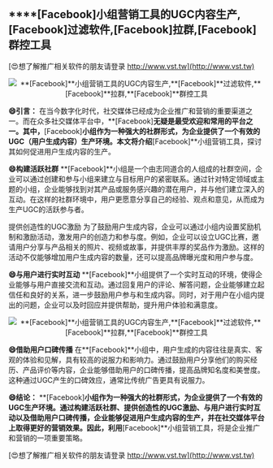 ## ****[Facebook]**小组营销工具的UGC内容生产,**[Facebook]**过滤软件,**[Facebook]**拉群,**[Facebook]**群控工具**

[😍想了解推广相关软件的朋友请登录 http://www.vst.tw](http://www.vst.tw)

 <center><img src="https://vst.tw/MP4/tuiguang/png/7.png" alt="**[Facebook]**小组营销工具的UGC内容生产,**[Facebook]**过滤软件,**[Facebook]**拉群,**[Facebook]**群控工具"></center>

**😄引言：**
在当今数字化时代，社交媒体已经成为企业推广和营销的重要渠道之一。而在众多社交媒体平台中，**[Facebook]**无疑是最受欢迎和常用的平台之一。其中，**[Facebook]**小组作为一种强大的社群形式，为企业提供了一个有效的UGC（用户生成内容）生产环境。本文将介绍**[Facebook]**小组营销工具，探讨其如何促进用户生成内容的生产。

**😄构建活跃社群**
**[Facebook]**小组是一个由志同道合的人组成的社群空间，企业可以通过创建和参与小组来建立与目标用户的紧密联系。通过针对特定领域或主题的小组，企业能够找到对其产品或服务感兴趣的潜在用户，并与他们建立深入的互动。在这样的社群环境中，用户更愿意分享自己的经验、观点和意见，从而成为生产UGC的活跃参与者。

提供创造性的UGC激励
为了鼓励用户生成内容，企业可以通过小组内设置奖励机制和激励活动，激发用户的创造力和参与度。例如，企业可以设立UGC比赛，邀请用户分享与产品相关的照片、视频或故事，并提供丰厚的奖品作为激励。这样的活动不仅能够增加用户生成内容的数量，还可以提高品牌曝光度和用户参与度。

**😄与用户进行实时互动**
**[Facebook]**小组提供了一个实时互动的环境，使得企业能够与用户直接交流和互动。通过回复用户的评论、解答问题，企业能够建立起信任和良好的关系，进一步鼓励用户参与和生成内容。同时，对于用户在小组内提出的问题，企业可以及时回应并提供帮助，提升用户体验和满意度。

 <center><img src="https://vst.tw/MP4/tuiguang/png/8.png" alt="**[Facebook]**小组营销工具的UGC内容生产,**[Facebook]**过滤软件,**[Facebook]**拉群,**[Facebook]**群控工具"></center>

**😄借助用户口碑传播**
在**[Facebook]**小组中，用户生成的内容往往是真实、客观的体验和见解，具有较高的说服力和影响力。通过鼓励用户分享他们的购买经历、产品评价等内容，企业能够借助用户的口碑传播，提高品牌知名度和美誉度。这种通过UGC产生的口碑效应，通常比传统广告更具有说服力。

**😄结论：**
**[Facebook]**小组作为一种强大的社群形式，为企业提供了一个有效的UGC生产环境。通过构建活跃社群、提供创造性的UGC激励、与用户进行实时互动以及借助用户口碑传播，企业能够促进用户生成内容的生产，并在社交媒体平台上取得更好的营销效果。因此，利用**[Facebook]**小组营销工具，将是企业推广和营销的一项重要策略。

[😍想了解推广相关软件的朋友请登录 http://www.vst.tw](http://www.vst.tw)




